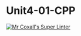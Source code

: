 # Unit4-01-CPP
[![Mr Coxall's Super Linter](https://github.com/ICS3U-C-Programming-Val-I/Unit4-01-CPP/workflows/Mr%20Coxall's%20Super%20Linter/badge.svg)](https://github.com/ICS3U-C-Programming-Val-I/Unit4-01-CPP/actions/)

